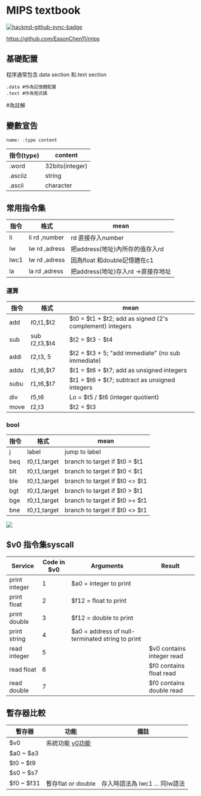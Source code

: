 # MIPS textbook

[![hackmd-github-sync-badge](https://hackmd.io/8n2JdqOVR6iX5pJkUD-d-g/badge)](https://hackmd.io/8n2JdqOVR6iX5pJkUD-d-g)

https://github.com/EasonChen11/mips
## 基礎配置
程序通常包含.data section 和.text section
```assembly=
.data #作為記憶體配置
.text #作為程式碼
```
#為註解

## 變數宣告
```assembly=
name: .type content
```


| 指令(type) | content |
| -------- | -------- | 
| .word     | 32bits(integer) |
|.asciiz |string|
|.ascii|character|

## 常用指令集


| 指令 | 格式          | mean                               |
| ---- | ------------- | ---------------------------------- |
| li   | li rd ,number | rd 直接存入number                  |
| lw   | lw rd ,adress | 把address(地址)內所存的值存入rd    |
| lwc1 | lw rd ,adress | 因為float 和double記憶體在c1       |
| la   | la rd ,adress | 把address(地址)存入rd ->直接存地址 |


### 運算
| 指令 | 格式            | mean                                                       |
| ---- | --------------- | ---------------------------------------------------------- |
| add  | $t0,$t1,$t2     | $t0 = $t1 + $t2;   add as signed (2's complement) integers |
| sub  | sub $t2,$t3,$t4 | $t2 = $t3 - $t4                                            |
| addi | $t2,$t3, 5      | $t2 = $t3 + 5;   "add immediate" (no sub immediate)        |
| addu | $t1,$t6,$t7     | $t1 = $t6 + $t7;   add as unsigned integers                |
| subu | $t1,$t6,$t7     | $t1 = $t6 + $t7;   subtract as unsigned integers           |
| div  | $t5,$t6         | Lo = $t5 / $t6   (integer quotient)                        |
| move | $t2,$t3         | $t2 = $t3                                                  |


### bool
| 指令 | 格式            | mean                                                       |
| ---- | --------------- | ---------------------------------------------------------- |
| j    | label           | jump to label                                              |
| beq  | $t0,$t1,target  | branch to target if  $t0 = $t1                             |
| blt  | $t0,$t1,target  | branch to target if  $t0 < $t1                             |
| ble  | $t0,$t1,target  | branch to target if  $t0 <= $t1                            |
| bgt  | $t0,$t1,target  | branch to target if  $t0 > $t1                             |
| bge  | $t0,$t1,target  | branch to target if  $t0 >= $t1                            |
| bne  | $t0,$t1,target  | branch to target if  $t0 <> $t1                            |


![](https://i.imgur.com/X63w1xc.png)
		

## $v0 指令集syscall
| Service       | Code in $v0 | Arguments                                        | Result                    |
| ------------- | ----------- | ------------------------------------------------ | ------------------------- |
| print integer | 1           | $a0 = integer to print                           |                           |
| print float   | 2           | $f12 = float to print                            |                           |
| print double  | 3           | $f12 = double to print                           |                           |
| print string  | 4           | $a0 = address of null-terminated string to print |                           |
| read integer  | 5           |                                                  | $v0 contains integer read |
| read float    | 6           |                                                  | $f0 contains float read   |
| read double   | 7           |                                                  | $f0 contains double read  |

## 暫存器比較


| 暫存器     | 功能                                                                                                   | 備註                           |
| ---------- | ------------------------------------------------------------------------------------------------------ | ------------------------------ |
| $v0        | 系統功能 [v0功能](#v0-%E6%8C%87%E4%BB%A4%E9%9B%86syscall) |                                |
| $a0 ~ $a3  |                                                                                                        |                                |
| $t0 ~ $t9  |                                                                                                        |                                |
| $s0 ~ $s7  |                                                                                                        |                                |
| $f0 ~ $f31 | 暫存flat or double                                                                                     | 存入時語法為 lwc1 ... 同lw語法 |

